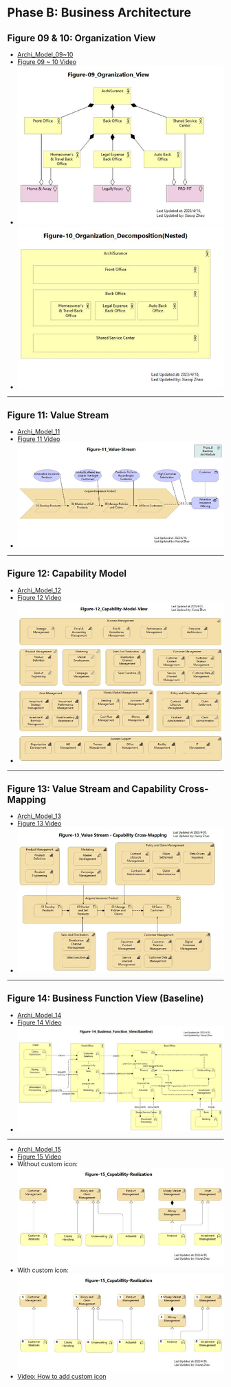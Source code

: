 # Phase B: Business Architecture

## Figure 09 & 10: Organization View

- [Archi_Model_09~10](./Phase_B_Business_Architecture/09-and-10-Organization-View.archimate)
- [Figure 09 ~ 10 Video](https://youtu.be/ZWa8cWsqXtU)
- ![Figure 09](./Phase_B_Business_Architecture/Figure-09_Ogranization_View.jpg)
- ![Figure 10](./Phase_B_Business_Architecture/Figure-10_Organization_Decomposition(Nested).jpg)

---

## Figure 11: Value Stream

- [Archi_Model_11](./Phase_B_Business_Architecture/11-Value-Stream.archimate)
- [Figure 11 Video](https://youtu.be/HAMPkA0N84E)
- ![Figure 11](Phase_B_Business_Architecture/Figure-11_Value-Stream.jpg)

---

## Figure 12: Capability Model

- [Archi_Model_12](./Phase_B_Business_Architecture/12-Capability-Model.archimate)
- [Figure 12 Video](https://youtu.be/bZFEjAW1_XI)
- ![Figure 12](Phase_B_Business_Architecture/Figure-12_Capability-Model-View.jpg)

---

## Figure 13: Value Stream and Capability Cross-Mapping

- [Archi_Model_13](./Phase_B_Business_Architecture/13-ValuaStream-Capability-Mapping.archimate)
- [Figure 13 Video](https://youtu.be/kWLUo0TvYv0)
- ![Figure 13](Phase_B_Business_Architecture/Figure-13_Value%20Stream%20-%20Capability%20Cross-Mapping.jpg)

---

## Figure 14: Business Function View (Baseline)

- [Archi_Model_14](./Phase_B_Business_Architecture/14-Business-Function(Baseline).archimate)
- [Figure 14 Video](https://youtu.be/mwkUkHeiD9g)
- ![Figure 14](Phase_B_Business_Architecture/Figure-14_Busienss_Function_View(Baseline).jpg)

---

- [Archi_Model_15](./Phase_B_Business_Architecture/15-Capability-Realization.archimate)
- [Figure 15 Video](https://youtu.be/d2EtlOFF_14)
- Without custom icon: ![Figure 15](Phase_B_Business_Architecture/Figure-15_Capabillity-Realization.jpg)
- With custom icon: ![Figure 15](Phase_B_Business_Architecture/Figure-15_Capabillity-Realization-with-icon.jpg)
- [Video: How to add custom icon](https://youtu.be/EkjLObo5cpc)